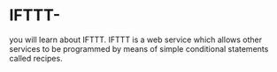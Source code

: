 # IFTTT-
 you will learn about IFTTT. IFTTT is a web service which allows other services to be programmed by means of simple conditional statements called recipes.
